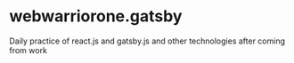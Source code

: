 # webwarriorone.gatsby
Daily practice of react.js and gatsby.js and other technologies after coming from work
